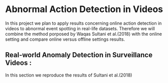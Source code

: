 # Abnormal Action Detection in Videos

In this project we plan to apply results concerning online action detection in videos to abnormal event spotting in real-life datasets.
Therefore we will combine the method porposed by Waqas Sultani et al.(2018) with the online setting and compare online versus offline settings results.


## Real-world Anomaly Detection in Surveillance Videos : 

In this section we reproduce the results of Sultani et al.(2018)
